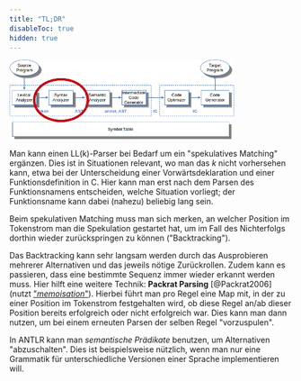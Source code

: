 ```yaml
---
title: "TL;DR"
disableToc: true
hidden: true
---
```



![](images/architektur_cb_parser.png)

Man kann einen LL(k)-Parser bei Bedarf um ein "spekulatives Matching" ergänzen. Dies ist in Situationen
relevant, wo man das $k$ nicht vorhersehen kann, etwa bei der Unterscheidung einer Vorwärtsdeklaration
und einer Funktionsdefinition in C. Hier kann man erst nach dem Parsen des Funktionsnamens entscheiden,
welche Situation vorliegt; der Funktionsname kann dabei (nahezu) beliebig lang sein.

Beim spekulativen Matching muss man sich merken, an welcher Position im Tokenstrom man die Spekulation
gestartet hat, um im Fall des Nichterfolgs dorthin wieder zurückspringen zu können ("Backtracking").

Das Backtracking kann sehr langsam werden durch das Ausprobieren mehrerer Alternativen und das jeweils
nötige Zurückrollen. Zudem kann es passieren, dass eine bestimmte Sequenz immer wieder erkannt werden
muss. Hier hilft eine weitere Technik: **Packrat Parsing** [@Packrat2006] (nutzt
["*memoisation*"](https://en.wikipedia.org/wiki/Memoization)). Hierbei führt man pro Regel eine Map mit,
in der zu einer Position im Tokenstrom festgehalten wird, ob diese Regel an/ab dieser Position bereits
erfolgreich oder nicht erfolgreich war. Dies kann man dann nutzen, um bei einem erneuten Parsen der
selben Regel "vorzuspulen".

In ANTLR kann man *semantische Prädikate* benutzen, um Alternativen "abzuschalten". Dies ist beispielsweise
nützlich, wenn man nur eine Grammatik für unterschiedliche Versionen einer Sprache implementieren will.
